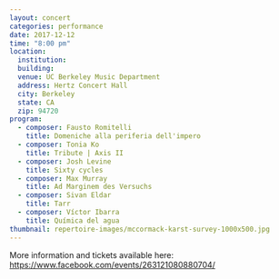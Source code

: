 ```yaml
---
layout: concert
categories: performance
date: 2017-12-12
time: "8:00 pm"
location:
  institution:
  building:
  venue: UC Berkeley Music Department
  address: Hertz Concert Hall
  city: Berkeley
  state: CA
  zip: 94720
program:
  - composer: Fausto Romitelli
    title: Domeniche alla periferia dell'impero
  - composer: Tonia Ko
    title: Tribute | Axis II
  - composer: Josh Levine
    title: Sixty cycles
  - composer: Max Murray
    title: Ad Marginem des Versuchs
  - composer: Sivan Eldar
    title: Tarr
  - composer: Víctor Ibarra
    title: Química del agua
thumbnail: repertoire-images/mccormack-karst-survey-1000x500.jpg
---
```


More information and tickets available here: <a href="https://www.facebook.com/events/263121080880704/" target="blank">https://www.facebook.com/events/263121080880704/ </a>

<!-- should we have a separate field for ticket sales and time -->
